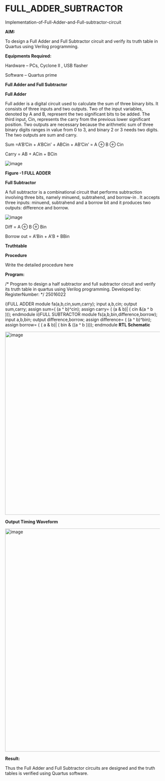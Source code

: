 # FULL_ADDER_SUBTRACTOR

Implementation-of-Full-Adder-and-Full-subtractor-circuit

**AIM:**

To design a Full Adder and Full Subtractor circuit and verify its truth table in Quartus using Verilog programming.

**Equipments Required:**

Hardware – PCs, Cyclone II , USB flasher

Software – Quartus prime

**Full Adder and Full Subtractor**

**Full Adder**

Full adder is a digital circuit used to calculate the sum of three binary bits. It consists of three inputs and two outputs. Two of the input variables, denoted by A and B, represent the two significant bits to be added. The third input, Cin, represents the carry from the previous lower significant position. Two outputs are necessary because the arithmetic sum of three binary digits ranges in value from 0 to 3, and binary 2 or 3 needs two digits. The two outputs are sum and carry.

Sum =A’B’Cin + A’BCin’ + ABCin + AB’Cin’ = A ⊕ B ⊕ Cin 

Carry = AB + ACin + BCin

![image](https://github.com/naavaneetha/FULL_ADDER_SUBTRACTOR/assets/154305477/0f30ba51-5ffb-4198-845f-18e054f675e7)

**Figure -1 FULL ADDER**

**Full Subtractor**

A full subtractor is a combinational circuit that performs subtraction involving three bits, namely minuend, subtrahend, and borrow-in . It accepts three inputs: minuend, subtrahend and a borrow bit and it produces two outputs: difference and borrow.

![image](https://github.com/naavaneetha/FULL_ADDER_SUBTRACTOR/assets/154305477/02b24f51-ab51-4304-9ad6-7b81ffc1ead5)

Diff = A ⊕ B ⊕ Bin 

Borrow out = A'Bin + A'B + BBin

**Truthtable**

**Procedure**

Write the detailed procedure here

**Program:**

/* Program to design a half subtractor and full subtractor circuit and verify its truth table in quartus using Verilog programming. Developed by: RegisterNumber:
*/ 25016022

i)FULL ADDER
 module fa(a,b,cin,sum,carry);
 input a,b,cin;
 output sum,carry;
 assign sum=( (a ^ b)^cin);
 assign carry= ( (a & b)| ( cin &(a ^ b )));
 endmodule
 ii)FULL SUBTRACTOR
 module fs(a,b,bin,difference,borrow);
 input a,b,bin;
 output difference,borrow;
 assign difference= ( (a ^ b)^bin);
 assign borrow= ( ( a & b)| ( bin & ((a ^ b ))));
 endmodule
**RTL Schematic**


<img width="825" height="596" alt="image" src="https://github.com/user-attachments/assets/f15bde48-b0a4-441d-8e6d-3248de5dc181" />


**Output Timing Waveform**


<img width="624" height="726" alt="image" src="https://github.com/user-attachments/assets/c48b70a4-c10f-4c82-9096-1cc866dd3bcb" />


**Result:**

Thus the Full Adder and Full Subtractor circuits are designed and the truth tables is verified using Quartus software.



